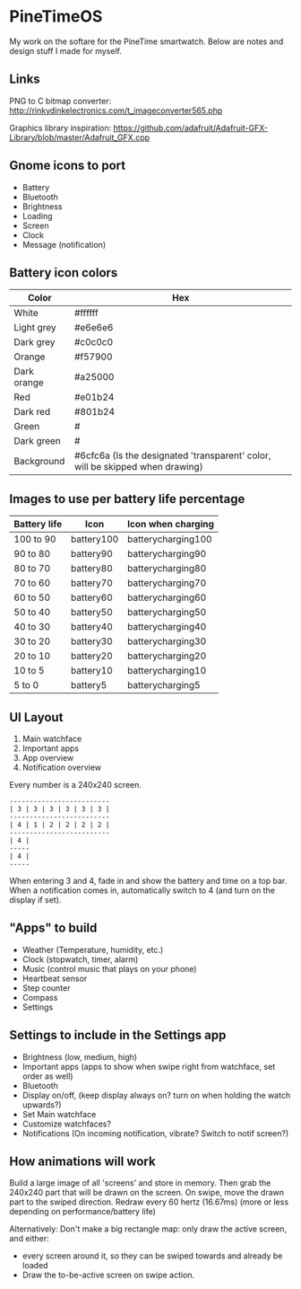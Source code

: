 # PineTimeOS

My work on the softare for the PineTime smartwatch. Below are notes and design stuff I made for myself.

## Links

PNG to C bitmap converter: 
http://rinkydinkelectronics.com/t_imageconverter565.php

Graphics library inspiration: 
https://github.com/adafruit/Adafruit-GFX-Library/blob/master/Adafruit_GFX.cpp

## Gnome icons to port

- Battery
- Bluetooth
- Brightness
- Loading
- Screen
- Clock
- Message (notification)


## Battery icon colors

Color | Hex
------|-----
White	| #ffffff
Light grey| #e6e6e6
Dark grey| #c0c0c0
Orange| #f57900
Dark orange| #a25000
Red | #e01b24
Dark red | #801b24
Green | #
Dark green | #
Background | #6cfc6a (Is the designated 'transparent' color, will be skipped when drawing)

## Images to use per battery life percentage

Battery life | Icon | Icon when charging
-------------|------|---------------------
100 to 90 | battery100 | batterycharging100
90 to 80 | battery90 | batterycharging90
80 to 70 | battery80 | batterycharging80
70 to 60 | battery70 | batterycharging70
60 to 50 | battery60 | batterycharging60
50 to 40 | battery50 | batterycharging50
40 to 30 | battery40 | batterycharging40
30 to 20 | battery30 | batterycharging30
20 to 10 | battery20 | batterycharging20
10 to 5 | battery10 | batterycharging10
5 to 0 | battery5 | batterycharging5

## UI Layout

1. Main watchface
2. Important apps
3. App overview
4. Notification overview

Every number is a 240x240 screen.

```
-------------------------
| 3 | 3 | 3 | 3 | 3 | 3 |
-------------------------
| 4 | 1 | 2 | 2 | 2 | 2 |
-------------------------
| 4 |
-----
| 4 |
-----
```

When entering 3 and 4, fade in and show the battery and time on a top bar.
When a notification comes in, automatically switch to 4 (and turn on the display if set).

## "Apps" to build

- Weather (Temperature, humidity, etc.)
- Clock (stopwatch, timer, alarm)
- Music (control music that plays on your phone)
- Heartbeat sensor
- Step counter
- Compass
- Settings

## Settings to include in the Settings app

- Brightness (low, medium, high)
- Important apps (apps to show when swipe right from watchface, set order as well)
- Bluetooth
- Display on/off, (keep display always on? turn on when holding the watch upwards?)
- Set Main watchface
- Customize watchfaces?
- Notifications (On incoming notification, vibrate? Switch to notif screen?)

## How animations will work

Build a large image of all 'screens' and store in memory.
Then grab the 240x240 part that will be drawn on the screen.
On swipe, move the drawn part to the swiped direction.
Redraw every 60 hertz (16.67ms) (more or less depending on performance/battery life)

Alternatively: Don't make a big rectangle map: only draw the active screen, and either:
- every screen around it, so they can be swiped towards and already be loaded
- Draw the to-be-active screen on swipe action.
